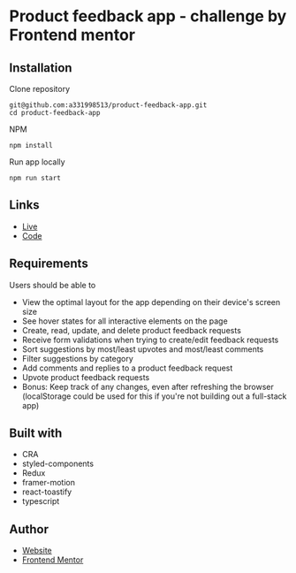 # Product feedback app - challenge by Frontend mentor


## Installation

Clone repository

```
git@github.com:a331998513/product-feedback-app.git
cd product-feedback-app
```

NPM

```npm install```

Run app locally

```npm run start```

## Links
- [Live](https://product-feedback-app.herokuapp.com/)
- [Code](https://github.com/a331998513/product-feedback-app)

## Requirements

Users should be able to 

- View the optimal layout for the app depending on their device's screen size
- See hover states for all interactive elements on the page
- Create, read, update, and delete product feedback requests
- Receive form validations when trying to create/edit feedback requests
- Sort suggestions by most/least upvotes and most/least comments
- Filter suggestions by category
- Add comments and replies to a product feedback request
- Upvote product feedback requests
- Bonus: Keep track of any changes, even after refreshing the browser (localStorage could be used for this if you're not building out a full-stack app)


## Built with
- CRA
- styled-components
- Redux
- framer-motion
- react-toastify
- typescript

## Author
- [Website](https://www.jayyy.site/)
- [Frontend Mentor](https://www.frontendmentor.io/profile/a331998513)
